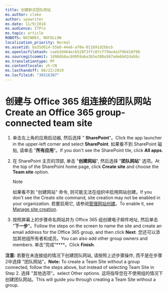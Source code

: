 ```yaml
---
title: 创建新式团队网站
ms.author: clake
author: spowriter
ms.date: 11/9/2018
ms.audience: ITPro
ms.topic: article
ROBOTS: NOINDEX, NOFOLLOW
localization_priority: Normal
ms.assetid: ba35d814-55b8-44e6-a70e-011b91d2bbcb
ms.openlocfilehash: caeb3d464ecb528f3ffc87cf75be4a3f9b410798
ms.sourcegitcommit: 1d98db8acb9959aba3b5e308a567ade6b62da56c
ms.translationtype: MT
ms.contentlocale: zh-CN
ms.lasthandoff: 08/22/2019
ms.locfileid: "36516307"
---
```

# <a name="create-an-office-365-group-connected-team-site"></a><span data-ttu-id="bf99b-102">创建与 Office 365 组连接的团队网站</span><span class="sxs-lookup"><span data-stu-id="bf99b-102">Create an Office 365 group-connected team site</span></span>

1. <span data-ttu-id="bf99b-103">单击左上角的应用启动器, 然后选择 " **SharePoint**"。</span><span class="sxs-lookup"><span data-stu-id="bf99b-103">Click the app launcher in the upper-left corner and select **SharePoint**.</span></span> <span data-ttu-id="bf99b-104">如果看不到 SharePoint 磁贴, 请单击 "**所有应用**"。</span><span class="sxs-lookup"><span data-stu-id="bf99b-104">If you don't see the SharePoint tile, click **All apps**.</span></span>
    
2. <span data-ttu-id="bf99b-105">在 SharePoint 主页的顶部, 单击 "**创建网站**", 然后选择 "**团队网站**" 选项。</span><span class="sxs-lookup"><span data-stu-id="bf99b-105">At the top of the SharePoint home page, click **Create site** and choose the **Team site** option.</span></span> 
    
    > [!NOTE]
    > <span data-ttu-id="bf99b-106">如果看不到 "创建网站" 命令, 则可能无法在组织中启用网站创建。</span><span class="sxs-lookup"><span data-stu-id="bf99b-106">If you don't see the Create site command, site creation may not be enabled in your organization.</span></span> <span data-ttu-id="bf99b-107">若要启用它, 请参阅[管理网站创建](https://go.microsoft.com/fwlink/?linkid=2009644)。</span><span class="sxs-lookup"><span data-stu-id="bf99b-107">To enable it, see [Manage site creation](https://go.microsoft.com/fwlink/?linkid=2009644).</span></span> 
  
3. <span data-ttu-id="bf99b-108">按照屏幕上的步骤命名网站并为 Office 365 组创建电子邮件地址, 然后单击 "**下一步**"。</span><span class="sxs-lookup"><span data-stu-id="bf99b-108">Follow the steps on the screen to name the site and create an email address for the Office 365 group, and then click **Next**.</span></span> <span data-ttu-id="bf99b-109">您还可以添加其他组所有者和成员。</span><span class="sxs-lookup"><span data-stu-id="bf99b-109">You can also add other group owners and members.</span></span> <span data-ttu-id="bf99b-110">单击“完成”\*\*\*\*。</span><span class="sxs-lookup"><span data-stu-id="bf99b-110">Click **Finish**.</span></span>
  
 <span data-ttu-id="bf99b-111">**注意:** 若要在未连接组的情况下创建团队网站, 请按照上述步骤操作, 而不是在步骤2中选择 "团队网站"。</span><span class="sxs-lookup"><span data-stu-id="bf99b-111">**Note:** To create a Team Site without a group connected, follow the steps above, but instead of selecting Team Site in Step 2.</span></span> <span data-ttu-id="bf99b-112">选择 "其他选项"。</span><span class="sxs-lookup"><span data-stu-id="bf99b-112">select Other options.</span></span> <span data-ttu-id="bf99b-113">这将指导您在不使用组的情况下创建团队网站。</span><span class="sxs-lookup"><span data-stu-id="bf99b-113">This will guide you through creating a Team Site without a group.</span></span> 
    

